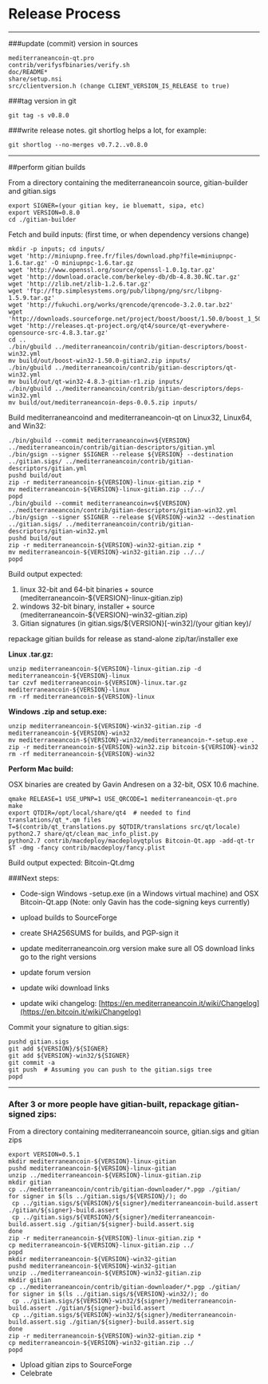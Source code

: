 Release Process
====================

* * *

###update (commit) version in sources


	mediterraneancoin-qt.pro
	contrib/verifysfbinaries/verify.sh
	doc/README*
	share/setup.nsi
	src/clientversion.h (change CLIENT_VERSION_IS_RELEASE to true)

###tag version in git

	git tag -s v0.8.0

###write release notes. git shortlog helps a lot, for example:

	git shortlog --no-merges v0.7.2..v0.8.0

* * *

##perform gitian builds

 From a directory containing the mediterraneancoin source, gitian-builder and gitian.sigs
  
	export SIGNER=(your gitian key, ie bluematt, sipa, etc)
	export VERSION=0.8.0
	cd ./gitian-builder

 Fetch and build inputs: (first time, or when dependency versions change)

	mkdir -p inputs; cd inputs/
	wget 'http://miniupnp.free.fr/files/download.php?file=miniupnpc-1.6.tar.gz' -O miniupnpc-1.6.tar.gz
	wget 'http://www.openssl.org/source/openssl-1.0.1g.tar.gz'
	wget 'http://download.oracle.com/berkeley-db/db-4.8.30.NC.tar.gz'
	wget 'http://zlib.net/zlib-1.2.6.tar.gz'
	wget 'ftp://ftp.simplesystems.org/pub/libpng/png/src/libpng-1.5.9.tar.gz'
	wget 'http://fukuchi.org/works/qrencode/qrencode-3.2.0.tar.bz2'
	wget 'http://downloads.sourceforge.net/project/boost/boost/1.50.0/boost_1_50_0.tar.bz2'
	wget 'http://releases.qt-project.org/qt4/source/qt-everywhere-opensource-src-4.8.3.tar.gz'
	cd ..
	./bin/gbuild ../mediterraneancoin/contrib/gitian-descriptors/boost-win32.yml
	mv build/out/boost-win32-1.50.0-gitian2.zip inputs/
	./bin/gbuild ../mediterraneancoin/contrib/gitian-descriptors/qt-win32.yml
	mv build/out/qt-win32-4.8.3-gitian-r1.zip inputs/
	./bin/gbuild ../mediterraneancoin/contrib/gitian-descriptors/deps-win32.yml
	mv build/out/mediterraneancoin-deps-0.0.5.zip inputs/

 Build mediterraneancoind and mediterraneancoin-qt on Linux32, Linux64, and Win32:
  
	./bin/gbuild --commit mediterraneancoin=v${VERSION} ../mediterraneancoin/contrib/gitian-descriptors/gitian.yml
	./bin/gsign --signer $SIGNER --release ${VERSION} --destination ../gitian.sigs/ ../mediterraneancoin/contrib/gitian-descriptors/gitian.yml
	pushd build/out
	zip -r mediterraneancoin-${VERSION}-linux-gitian.zip *
	mv mediterraneancoin-${VERSION}-linux-gitian.zip ../../
	popd
	./bin/gbuild --commit mediterraneancoin=v${VERSION} ../mediterraneancoin/contrib/gitian-descriptors/gitian-win32.yml
	./bin/gsign --signer $SIGNER --release ${VERSION}-win32 --destination ../gitian.sigs/ ../mediterraneancoin/contrib/gitian-descriptors/gitian-win32.yml
	pushd build/out
	zip -r mediterraneancoin-${VERSION}-win32-gitian.zip *
	mv mediterraneancoin-${VERSION}-win32-gitian.zip ../../
	popd

  Build output expected:

  1. linux 32-bit and 64-bit binaries + source (mediterraneancoin-${VERSION}-linux-gitian.zip)
  2. windows 32-bit binary, installer + source (mediterraneancoin-${VERSION}-win32-gitian.zip)
  3. Gitian signatures (in gitian.sigs/${VERSION}[-win32]/(your gitian key)/

repackage gitian builds for release as stand-alone zip/tar/installer exe

**Linux .tar.gz:**

	unzip mediterraneancoin-${VERSION}-linux-gitian.zip -d mediterraneancoin-${VERSION}-linux
	tar czvf mediterraneancoin-${VERSION}-linux.tar.gz mediterraneancoin-${VERSION}-linux
	rm -rf mediterraneancoin-${VERSION}-linux

**Windows .zip and setup.exe:**

	unzip mediterraneancoin-${VERSION}-win32-gitian.zip -d mediterraneancoin-${VERSION}-win32
	mv mediterraneancoin-${VERSION}-win32/mediterraneancoin-*-setup.exe .
	zip -r mediterraneancoin-${VERSION}-win32.zip bitcoin-${VERSION}-win32
	rm -rf mediterraneancoin-${VERSION}-win32

**Perform Mac build:**

  OSX binaries are created by Gavin Andresen on a 32-bit, OSX 10.6 machine.

	qmake RELEASE=1 USE_UPNP=1 USE_QRCODE=1 mediterraneancoin-qt.pro
	make
	export QTDIR=/opt/local/share/qt4  # needed to find translations/qt_*.qm files
	T=$(contrib/qt_translations.py $QTDIR/translations src/qt/locale)
	python2.7 share/qt/clean_mac_info_plist.py
	python2.7 contrib/macdeploy/macdeployqtplus Bitcoin-Qt.app -add-qt-tr $T -dmg -fancy contrib/macdeploy/fancy.plist

 Build output expected: Bitcoin-Qt.dmg

###Next steps:

* Code-sign Windows -setup.exe (in a Windows virtual machine) and
  OSX Bitcoin-Qt.app (Note: only Gavin has the code-signing keys currently)

* upload builds to SourceForge

* create SHA256SUMS for builds, and PGP-sign it

* update mediterraneancoin.org version
  make sure all OS download links go to the right versions

* update forum version

* update wiki download links

* update wiki changelog: [https://en.mediterraneancoin.it/wiki/Changelog](https://en.bitcoin.it/wiki/Changelog)

Commit your signature to gitian.sigs:

	pushd gitian.sigs
	git add ${VERSION}/${SIGNER}
	git add ${VERSION}-win32/${SIGNER}
	git commit -a
	git push  # Assuming you can push to the gitian.sigs tree
	popd

-------------------------------------------------------------------------

### After 3 or more people have gitian-built, repackage gitian-signed zips:

From a directory containing mediterraneancoin source, gitian.sigs and gitian zips

	export VERSION=0.5.1
	mkdir mediterraneancoin-${VERSION}-linux-gitian
	pushd mediterraneancoin-${VERSION}-linux-gitian
	unzip ../mediterraneancoin-${VERSION}-linux-gitian.zip
	mkdir gitian
	cp ../mediterraneancoin/contrib/gitian-downloader/*.pgp ./gitian/
	for signer in $(ls ../gitian.sigs/${VERSION}/); do
	 cp ../gitian.sigs/${VERSION}/${signer}/mediterraneancoin-build.assert ./gitian/${signer}-build.assert
	 cp ../gitian.sigs/${VERSION}/${signer}/mediterraneancoin-build.assert.sig ./gitian/${signer}-build.assert.sig
	done
	zip -r mediterraneancoin-${VERSION}-linux-gitian.zip *
	cp mediterraneancoin-${VERSION}-linux-gitian.zip ../
	popd
	mkdir mediterraneancoin-${VERSION}-win32-gitian
	pushd mediterraneancoin-${VERSION}-win32-gitian
	unzip ../mediterraneancoin-${VERSION}-win32-gitian.zip
	mkdir gitian
	cp ../mediterraneancoin/contrib/gitian-downloader/*.pgp ./gitian/
	for signer in $(ls ../gitian.sigs/${VERSION}-win32/); do
	 cp ../gitian.sigs/${VERSION}-win32/${signer}/mediterraneancoin-build.assert ./gitian/${signer}-build.assert
	 cp ../gitian.sigs/${VERSION}-win32/${signer}/mediterraneancoin-build.assert.sig ./gitian/${signer}-build.assert.sig
	done
	zip -r mediterraneancoin-${VERSION}-win32-gitian.zip *
	cp mediterraneancoin-${VERSION}-win32-gitian.zip ../
	popd

- Upload gitian zips to SourceForge
- Celebrate 
